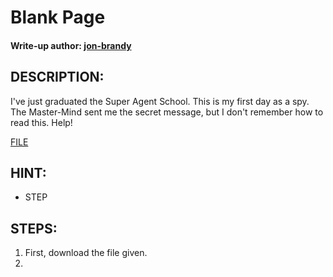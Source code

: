 # Blank Page
#### Write-up author: [jon-brandy](https://github.com/jon-brandy)
## DESCRIPTION:
I've just graduated the Super Agent School. This is my first day as a spy. 
The Master-Mind sent me the secret message, but I don't remember how to read this. Help!

[FILE](https://github.com/Bread-Yolk/ctflearnwu/blob/2c5dc6142e44087026bfb87c327ec45b444439b3/Assets/Forensic/Blank%20Page/TheMessage.txt)

## HINT:
- STEP
## STEPS:
1. First, download the file given.
2. 
